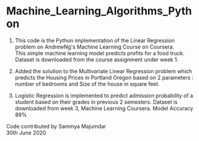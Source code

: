 # Machine_Learning_Algorithms_Python

1) This code is the Python implementation of the Linear Regression problem on AndrewNg's Machine Learning Course on Coursera.  
This simple machine learning model predicts profits for a food truck.  
Dataset is downloaded from the course assignment under week 1.      

2) Added the solution to the Multivariate Linear Regression problem which predicts the Housing Prices in Portland Oregon based on 2 parameters : number of bedrooms and 
Size of the house in square feet.    

3) Logistic Regression is implemented to predict admission probability of a student based on their grades in previous 2 semesters. Dataset is downloaded from week 3, Machine Learning Coursera. Model Accuracy 89%  


Code contributed by Sammya Majumdar   
30th June 2020

